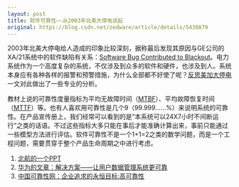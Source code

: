 ```yaml
---
layout: post
title: 软件可靠性——从2003年北美大停电说起
original: https://blog.csdn.net/zedware/article/details/5430879
---
```


2003年北美大停电给人造成的印象比较深刻，据称最后发现其原因与GE公司的XA/21系统中的软件缺陷有关系：[Software Bug Contributed to Blackout](http://www.securityfocus.com/news/8016)。电力系统作为一个高度复杂的系统，不仅涉及到众多的软件和硬件，也涉及到人。系统本身应有各种各样的报警和预警措施，为什么全部都不好使了呢？[反思美加大停电](http://www.serch.gov.cn/jgyj/bg_05012903.htm)一文对此做出了一些专业的分析。

教材上说的可靠性度量指标为平均无故障时间（[MTBF](http://en.wikipedia.org/wiki/Mean_time_between_failures)）、平均故障恢复时间（[MTTF](http://www.hudong.com/wiki/MTTF)）等。也有人喜欢用可靠性是几个9（99.999……%）来说明系统的可靠性。在产品宣传册上，我们经常可以看到的是“本系统可以24X7小时不间断运行”之类的话语。不过这些指标大多只能在事后才能准确计算出来，事前只能通过一些模型方法进行评估。软件可靠性不是一个1+1=2之类的数学问题，而是一个工程问题，需要贯穿于整个产品生命周期之中进行考虑。

1. [北航的一个PPT](http://jpk.buaa.edu.cn/2007jpk/bjsjpk/xtkkx/class/ppt/SRe.ppt)
2. [华为的文章：解决方案——让用户数据管理系统更可靠](http://www.huawei.com/cn/publications/view.do?id=5889&cid=11182&pid=88)
3. [中国可靠性网：企业追求的永恒目标:高可靠性](http://www.kekaoxing.com/basic/news/200911/21683.html)
